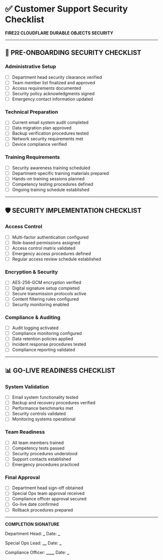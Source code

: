 # ✅ Customer Support Security Checklist

**FIRE22 CLOUDFLARE DURABLE OBJECTS SECURITY**

---

## 🔐 **PRE-ONBOARDING SECURITY CHECKLIST**

### **Administrative Setup**

- [ ] Department head security clearance verified
- [ ] Team member list finalized and approved
- [ ] Access requirements documented
- [ ] Security policy acknowledgments signed
- [ ] Emergency contact information updated

### **Technical Preparation**

- [ ] Current email system audit completed
- [ ] Data migration plan approved
- [ ] Backup verification procedures tested
- [ ] Network security requirements met
- [ ] Device compliance verified

### **Training Requirements**

- [ ] Security awareness training scheduled
- [ ] Department-specific training materials prepared
- [ ] Hands-on training sessions planned
- [ ] Competency testing procedures defined
- [ ] Ongoing training schedule established

---

## 🛡️ **SECURITY IMPLEMENTATION CHECKLIST**

### **Access Control**

- [ ] Multi-factor authentication configured
- [ ] Role-based permissions assigned
- [ ] Access control matrix validated
- [ ] Emergency access procedures defined
- [ ] Regular access review schedule established

### **Encryption & Security**

- [ ] AES-256-GCM encryption verified
- [ ] Digital signature setup completed
- [ ] Secure transmission protocols active
- [ ] Content filtering rules configured
- [ ] Security monitoring enabled

### **Compliance & Auditing**

- [ ] Audit logging activated
- [ ] Compliance monitoring configured
- [ ] Data retention policies applied
- [ ] Incident response procedures tested
- [ ] Compliance reporting validated

---

## 📊 **GO-LIVE READINESS CHECKLIST**

### **System Validation**

- [ ] Email system functionality tested
- [ ] Backup and recovery procedures verified
- [ ] Performance benchmarks met
- [ ] Security controls validated
- [ ] Monitoring systems operational

### **Team Readiness**

- [ ] All team members trained
- [ ] Competency tests passed
- [ ] Security procedures understood
- [ ] Support contacts established
- [ ] Emergency procedures practiced

### **Final Approval**

- [ ] Department head sign-off obtained
- [ ] Special Ops team approval received
- [ ] Compliance officer approval secured
- [ ] Go-live date confirmed
- [ ] Rollback procedures prepared

---

**COMPLETION SIGNATURE**

Department Head: ************\_************ Date: ****\_****

Special Ops Lead: **********\_\_********** Date: ****\_****

Compliance Officer: ********\_\_\_\_******** Date: ****\_****
